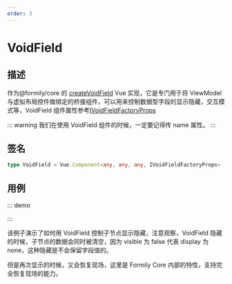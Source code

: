 ```yaml
---
order: 3
---
```


# VoidField

## 描述

作为@formily/core 的 [createVoidField](https://core.formilyjs.org/api/models/form#createvoidfield) Vue 实现，它是专门用于将 ViewModel 与虚拟布局控件做绑定的桥接组件，可以用来控制数据型字段的显示隐藏，交互模式等，VoidField 组件属性参考[IVoidFieldFactoryProps](https://core.formilyjs.org/api/models/form#ivoidfieldfactoryprops)

::: warning
我们在使用 VoidField 组件的时候，一定要记得传 name 属性。
:::

## 签名

```ts
type VoidField = Vue.Component<any, any, any, IVoidFieldFactoryProps>
```

## 用例

::: demo
<template>
  <FormProvider :form="form">
    <Space>
      <VoidField name="layout">
        <Field name="input" :component="[Input]" />
      </VoidField>
      <FormConsumer>
        <template #default="{ form }">
          <Space>
            <Button @click="() => {
              form.query('layout').take().setState((state) => {
                state.visible = !state.visible
              })
            }">
              {{ form.query('layout').get('visible') ? 'Hide' : 'Show' }}
            </Button>
            <div>{{ JSON.stringify(form.values, null, 2) }}</div>
          </Space>
        </template>
      </FormConsumer>
    </Space>
  </FormProvider>
</template>

<script>
import { Input, Space, Button } from 'ant-design-vue';
import { createForm } from '@formily/core'
import { FormProvider, Field, FormConsumer, VoidField } from '@formily/vue'
import 'ant-design-vue/dist/antd.css';

export default {
  components: { FormProvider, Field, FormConsumer, VoidField, Space, Button },
  data() {
    return {
      Input,
      form: createForm()
    }
  }
}
</script>

:::

该例子演示了如何用 VoidField 控制子节点显示隐藏，注意观察，VoidField 隐藏的时候，子节点的数据会同时被清空，因为 visible 为 false 代表 display 为 none，这种隐藏是不会保留字段值的。

但是再次显示的时候，又会恢复现场，这里是 Formily Core 内部的特性，支持完全恢复现场的能力。
